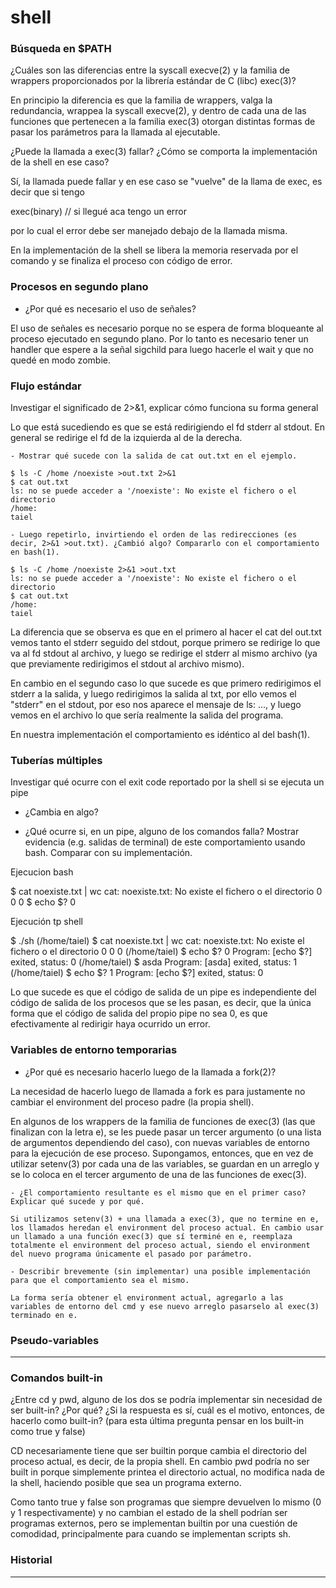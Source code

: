 # shell

### Búsqueda en $PATH

¿Cuáles son las diferencias entre la syscall execve(2) y 
la familia de wrappers proporcionados por la librería estándar de C (libc) exec(3)?

En principio la diferencia es que la familia de wrappers, valga la redundancia, wrappea la syscall execve(2), y dentro de cada una de las funciones que pertenecen a la familia exec(3) otorgan distintas formas de pasar los parámetros para la llamada al ejecutable.

¿Puede la llamada a exec(3) fallar? ¿Cómo se comporta la implementación de la shell en ese caso?

Sí, la llamada puede fallar y en ese caso se "vuelve" de la llama de exec, es decir que si tengo

exec(binary)
// si llegué aca tengo un error

por lo cual el error debe ser manejado debajo de la llamada misma. 

En la implementación de la shell se libera la memoria reservada por el comando y se finaliza el proceso con código de error.

### Procesos en segundo plano

- ¿Por qué es necesario el uso de señales?

El uso de señales es necesario porque no se espera de forma bloqueante al proceso ejecutado en segundo plano. Por lo tanto es necesario tener un handler que espere a la señal sigchild para luego hacerle el wait y que no quedé en modo zombie.

### Flujo estándar

Investigar el significado de 2>&1, explicar cómo funciona su forma general

Lo que está sucediendo es que se está redirigiendo el fd stderr al stdout. En general se redirige el fd de la izquierda al de la derecha.

    - Mostrar qué sucede con la salida de cat out.txt en el ejemplo.

```
$ ls -C /home /noexiste >out.txt 2>&1
$ cat out.txt
ls: no se puede acceder a '/noexiste': No existe el fichero o el directorio
/home:
taiel
```


    - Luego repetirlo, invirtiendo el orden de las redirecciones (es decir, 2>&1 >out.txt). ¿Cambió algo? Compararlo con el comportamiento en bash(1).

```
$ ls -C /home /noexiste 2>&1 >out.txt
ls: no se puede acceder a '/noexiste': No existe el fichero o el directorio
$ cat out.txt
/home:
taiel
```

La diferencia que se observa es que en el primero al hacer el cat del out.txt vemos tanto el stderr seguido del stdout, porque primero se redirige lo que va al fd stdout al archivo, y luego se redirige el stderr al mismo archivo (ya que previamente redirigimos el stdout al archivo mismo).

En cambio en el segundo caso lo que sucede es que primero redirigimos el stderr a la salida, y luego redirigimos la salida al txt, por ello vemos el "stderr" en el stdout, por eso nos aparece el mensaje de ls: ..., y luego vemos en el archivo lo que sería realmente la salida del programa.

En nuestra implementación el comportamiento es idéntico al del bash(1).

### Tuberías múltiples

Investigar qué ocurre con el exit code reportado por la shell si se ejecuta un pipe

- ¿Cambia en algo?



- ¿Qué ocurre si, en un pipe, alguno de los comandos falla? Mostrar evidencia (e.g. salidas de terminal) de este comportamiento usando bash. Comparar con su implementación.

Ejecucion bash

$ cat noexiste.txt | wc
cat: noexiste.txt: No existe el fichero o el directorio
      0       0       0
$ echo $?
0

Ejecución tp shell

$ ./sh
 (/home/taiel) 
$ cat noexiste.txt | wc
cat: noexiste.txt: No existe el fichero o el directorio
      0       0       0
 (/home/taiel) 
$ echo $?
0
	Program: [echo $?] exited, status: 0 
 (/home/taiel) 
$ asda
	Program: [asda] exited, status: 1 
 (/home/taiel) 
$ echo $?
1
	Program: [echo $?] exited, status: 0 

Lo que sucede es que el código de salida de un pipe es independiente del código de salida de los procesos que se les pasan, es decir, que la única forma que el código de salida del propio pipe no sea 0, es que efectivamente al redirigir haya ocurrido un error.

### Variables de entorno temporarias

- ¿Por qué es necesario hacerlo luego de la llamada a fork(2)?

La necesidad de hacerlo luego de llamada a fork es para justamente no cambiar el environment del proceso padre (la propia shell).

En algunos de los wrappers de la familia de funciones de exec(3) (las que finalizan con la letra e), se les puede pasar un tercer argumento (o una lista de argumentos dependiendo del caso), con nuevas variables de entorno para la ejecución de ese proceso. Supongamos, entonces, que en vez de utilizar setenv(3) por cada una de las variables, se guardan en un arreglo y se lo coloca en el tercer argumento de una de las funciones de exec(3).

    - ¿El comportamiento resultante es el mismo que en el primer caso? Explicar qué sucede y por qué.

    Si utilizamos setenv(3) + una llamada a exec(3), que no termine en e, los llamados heredan el environment del proceso actual. En cambio usar un llamado a una función exec(3) que sí terminé en e, reemplaza totalmente el environment del proceso actual, siendo el environment del nuevo programa únicamente el pasado por parámetro.

    - Describir brevemente (sin implementar) una posible implementación para que el comportamiento sea el mismo.

    La forma sería obtener el environment actual, agregarlo a las variables de entorno del cmd y ese nuevo arreglo pasarselo al exec(3) terminado en e.

### Pseudo-variables

---

### Comandos built-in

¿Entre cd y pwd, alguno de los dos se podría implementar sin necesidad de ser built-in? ¿Por qué? ¿Si la respuesta es sí, cuál es el motivo, entonces, de hacerlo como built-in? (para esta última pregunta pensar en los built-in como true y false)

CD necesariamente tiene que ser builtin porque cambia el directorio del proceso actual, es decir, de la propia shell. En cambio pwd podría no ser built in porque simplemente printea el directorio actual, no modifica nada de la shell, haciendo posible que sea un programa externo.

Como tanto true y false son programas que siempre devuelven lo mismo (0 y 1 respectivamente) y no cambian el estado de la shell podrían ser programas externos, pero se implementan builtin por una cuestión de comodidad, principalmente para cuando se implementan scripts sh.

### Historial

---
